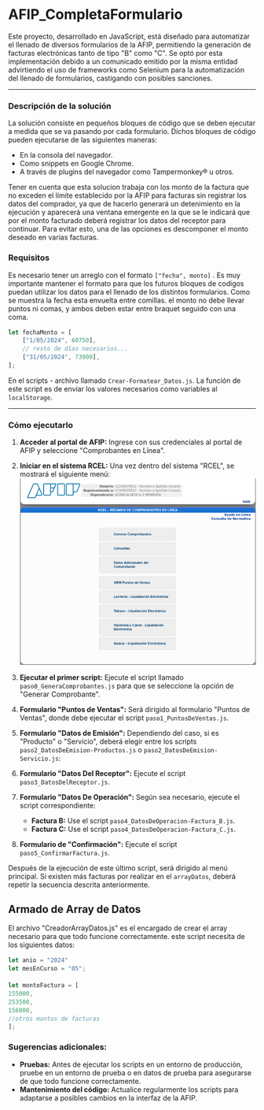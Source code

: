 # AFIP_CompletaFormulario

Este proyecto, desarrollado en JavaScript, está diseñado para automatizar el llenado de diversos formularios de la AFIP, permitiendo la generación de facturas electrónicas tanto de tipo "B" como "C". Se optó por esta implementación debido a un comunicado emitido por la misma entidad advirtiendo el uso de frameworks como Selenium para la automatización del llenado de formularios, castigando con posibles sanciones.

---

### Descripción de la solución

La solución consiste en pequeños bloques de código que se deben ejecutar a medida que se va pasando por cada formulario. Dichos bloques de código pueden ejecutarse de las siguientes maneras:
- En la consola del navegador.
- Como snippets en Google Chrome.
- A través de plugins del navegador como Tampermonkey® u otros.

Tener en cuenta que esta solucion trabaja con los monto de la factura que no exceden el límite establecido por la AFIP para facturas sin registrar los datos del comprador, ya que de hacerlo generará un detenimiento en la ejecución y aparecerá una ventana emergente en la que se le indicará que por el monto facturado deberá registrar los datos del receptor para continuar. Para evitar esto, una de las opciones es descomponer el monto deseado en varias facturas.

### Requisitos

Es necesario tener un arreglo con el formato `["fecha", monto]` . Es muy importante mantener el formato para que los futuros bloques de codigos puedan utilizar los datos para el llenado de los distintos formularios. 
Como se muestra la fecha esta envuelta entre comillas. el monto no debe llevar puntos ni comas, y ambos deben estar entre braquet seguido con una coma. 

```js
let fechaMonto = [
    ["1/05/2024", 60750],
    // resto de días necesarios...
    ["31/05/2024", 73900],  
];
```
En el scripts - archivo llamado `Crear-Formatear_Datos.js`. La función de este script es de enviar los valores necesarios como variables al `localStorage`. 

---

### Cómo ejecutarlo

1. **Acceder al portal de AFIP:** Ingrese con sus credenciales al portal de AFIP y seleccione "Comprobantes en Línea".
2. **Iniciar en el sistema RCEL:** Una vez dentro del sistema "RCEL", se mostrará el siguiente menú:
    ![menu inicio](./imagenes/inicio.png)
3. **Ejecutar el primer script:** Ejecute el script llamado `paso0_GeneraComprobantes.js` para que se seleccione la opción de "Generar Comprobante".
4. **Formulario "Puntos de Ventas":** Será dirigido al formulario "Puntos de Ventas", donde debe ejecutar el script `paso1_PuntosDeVentas.js`.
5. **Formulario "Datos de Emisión":** Dependiendo del caso, si es "Producto" o "Servicio", deberá elegir entre los scripts `paso2_DatosDeEmision-Productos.js` o `paso2_DatosDeEmision-Servicio.js`:
   
6. **Formulario "Datos Del Receptor":** Ejecute el script `paso3_DatosDelReceptor.js`.
7. **Formulario "Datos De Operación":** Según sea necesario, ejecute el script correspondiente:
    - **Factura B:** Use el script `paso4_DatosDeOperacion-Factura_B.js`.
    - **Factura C:** Use el script `paso4_DatosDeOperacion-Factura_C.js`.
8. **Formulario de "Confirmación":** Ejecute el script `paso5_ConfirmarFactura.js`.

Después de la ejecución de este último script, será dirigido al menú principal. Si existen más facturas por realizar en el `arrayDatos`, deberá repetir la secuencia descrita anteriormente.


## Armado de Array de Datos
El archivo "CreadorArrayDatos.js" es el encargado de crear el array necesario para que todo funcione correctamente. este script necesita de los siguientes datos: 
```javascript
let anio = "2024"
let mesEnCurso = "05";

let montoFactura = [
155000,
253500,
156000,
//otros montos de facturas
];
```

### Sugerencias adicionales:

- **Pruebas:** Antes de ejecutar los scripts en un entorno de producción, pruebe en un entorno de prueba o en datos de prueba para asegurarse de que todo funcione correctamente.
- **Mantenimiento del código:** Actualice regularmente los scripts para adaptarse a posibles cambios en la interfaz de la AFIP.
